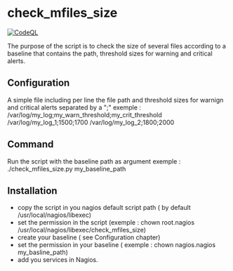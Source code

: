 # check_mfiles_size

[![CodeQL](https://github.com/ChristophePelichet/check_mfiles_size/workflows/CodeQL/badge.svg)](https://github.com/ChristophePelichet/check_mfiles_size/actions?query=workflow%3ACodeQL)

The purpose of the script is to check the size of several files according to a baseline that contains the path, threshold sizes for warning and critical alerts.

## Configuration

A simple file including per line the file path and threshold sizes for warnign and critical alerts separated by a ";"
exemple : 
/var/log/my_log;my_warn_threshold;my_crit_threshold
/var/log/my_log_1;1500;1700
/var/log/my_log_2;1800;2000

## Command

Run the script with the baseline path as argument
exemple : 
./check_mfiles_size.py my_baseline_path


## Installation 

- copy the script in you nagios default script path ( by default /usr/local/nagios/libexec)
- set the permission in the script (exemple : chown root.nagios /usr/local/nagios/libexec/check_mfiles_size)
- create your baseline ( see Configuration chapter)
- set the permission in your baseline ( exemple : chown nagios.nagios my_basline_path)
- add you services in Nagios.

